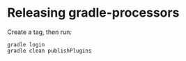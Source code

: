 Releasing gradle-processors
===========================

Create a tag, then run:

    gradle login
    gradle clean publishPlugins
